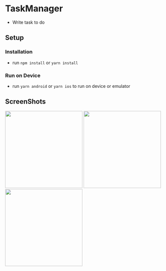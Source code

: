 # TaskManager

- Write task to do

## Setup

### Installation

- run `npm install` or `yarn install`

### Run on Device

- run `yarn android` or `yarn ios` to run on device or emulator

## ScreenShots

<img src="screenshots/Screenshot_1.png" data-canonical-src="screenshots/Screenshot_1.png" width="250" />
<img src="screenshots/Screenshot_2.png" data-canonical-src="screenshots/Screenshot_2.png" width="250" />
<img src="screenshots/Screenshot_3.png" data-canonical-src="screenshots/Screenshot_3.png" width="250" />
